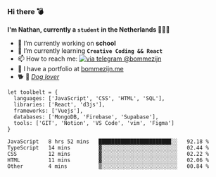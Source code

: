 ### Hi there 💣

**I'm Nathan, currently a `student` in the Netherlands 👨🏻‍🎓**
- 🔭 I’m currently working on **school**
- 🌱 I’m currently learning **`Creative Coding && React`**
- 📫 How to reach me: [![via telegram @bommezijn](https://shields.io/badge/@bommezijn-blue?logo=telegram&style=flat&color=21202F&labelColor=21202F)](https://t.me/bommezijn)
- 💼 I have a portfolio at [bommezijn.me](https://www.bommezijn.me/)
- 🐕 📸  *[Dog lover](https://cln.sh/mvm25T)*
```JS
let toolbelt = {
  languages: ['JavaScript', 'CSS', 'HTML', 'SQL'],
  libraries: ['React', 'd3js'],
  frameworks: ['Vuejs'],
  databases: ['MongoDB, 'Firebase', 'Supabase'],
  tools: ['GIT', 'Notion', 'VS Code', 'vim', 'Figma']
} 

```

<!--START_SECTION:waka-->

```text
JavaScript   8 hrs 52 mins   ███████████████████████░░   92.18 %
TypeScript   14 mins         ▓░░░░░░░░░░░░░░░░░░░░░░░░   02.44 %
CSS          12 mins         ▓░░░░░░░░░░░░░░░░░░░░░░░░   02.22 %
HTML         11 mins         ▓░░░░░░░░░░░░░░░░░░░░░░░░   02.06 %
Other        4 mins          ▒░░░░░░░░░░░░░░░░░░░░░░░░   00.84 %
```

<!--END_SECTION:waka-->



<!--
**bommezijn/bommezijn** is a ✨ _special_ ✨ repository because its `README.md` (this file) appears on your GitHub profile.

Here are some ideas to get you started:

- c I’m currently working on ...
- 🌱 I’m currently learning ...
- 👯 I’m looking to collaborate on ...
- 🤔 I’m looking for help with ...
- 💬 Ask me about ...
- 📫 How to reach me: ...
- 😄 Pronouns: ...
- ⚡ Fun fact: ...
-->
